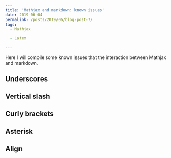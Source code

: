 ```yaml
---
title: 'Mathjax and markdown: known issues'
date: 2019-06-04
permalink: /posts/2019/06/blog-post-7/
tags:
  - Mathjax

  - Latex

---
```


Here I will compile some known issues that the interaction between Mathjax and markdown.

## Underscores

## Vertical slash

## Curly brackets

## Asterisk

## Align
